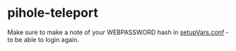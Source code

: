 # pihole-teleport

Make sure to make a note of your WEBPASSWORD hash in [setupVars.conf](/setupVars.conf) - to be able to login again.